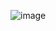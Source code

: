 ![image](https://user-images.githubusercontent.com/77582858/195431294-ab4c037e-1e0c-4657-9159-382e7c3f8dde.png)
  